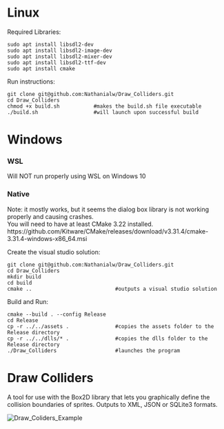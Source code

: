 <h1>Linux</h1>

Required Libraries:
    
    sudo apt install libsdl2-dev
    sudo apt install libsdl2-image-dev
    sudo apt install libsdl2-mixer-dev
    sudo apt install libsdl2-ttf-dev
    sudo apt install cmake


Run instructions:

    git clone git@github.com:Nathanialw/Draw_Colliders.git
    cd Draw_Colliders
    chmod +x build.sh           #makes the build.sh file executable
    ./build.sh                  #will launch upon successful build 


<h1>Windows</h1>

<h3>WSL</h3>
Will NOT run properly using WSL on Windows 10
<h3>Native</h3>
Note: it mostly works, but it seems the dialog box library is not working properly and causing crashes.<br>
You will need to have at least CMake 3.22 installed. https://github.com/Kitware/CMake/releases/download/v3.31.4/cmake-3.31.4-windows-x86_64.msi 

Create the visual studio solution:

    git clone git@github.com:Nathanialw/Draw_Colliders.git
    cd Draw_Colliders
    mkdir build
    cd build
    cmake ..                           #outputs a visual studio solution

Build and Run:

    cmake --build . --config Release
    cd Release 
    cp -r ../../assets .               #copies the assets folder to the Release directory
    cp -r ../../dlls/* .               #copies the dlls folder to the Release directory
    ./Draw_Colliders                   #launches the program

<h1>Draw Colliders</h1>

A tool for use with the Box2D library that lets you graphically define the collision boundaries of sprites. Outputs to XML, JSON or SQLite3 formats.

![Draw_Coliders_Example](https://github.com/Nathanialw/Draw_Colliders/assets/52517284/6a69fcc0-d828-48dc-9e04-553d5809a0ff)
